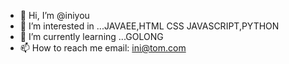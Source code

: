 - 👋 Hi, I’m @iniyou
- 👀 I’m interested in ...JAVAEE,HTML CSS JAVASCRIPT,PYTHON
- 🌱 I’m currently learning ...GOLONG
- 📫 How to reach me email: ini@tom.com

<!---
iniyou/iniyou is a ✨ special ✨ repository because its `README.md` (this file) appears on your GitHub profile.
You can click the Preview link to take a look at your changes.
--->
